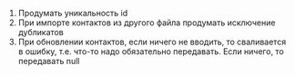 1. Продумать уникальность id
2. При импорте контактов из другого файла продумать исключение дубликатов
3. При обновлении контактов, если ничего не вводить, то сваливается в ошибку, т.е. что-то надо обязательно передавать. Если ничего, то передавать null